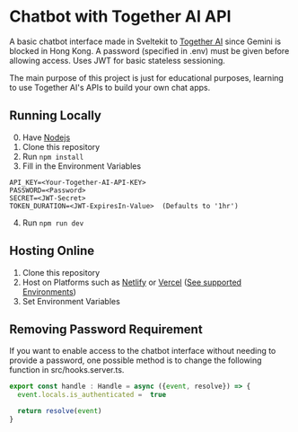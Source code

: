 # Chatbot with Together AI API

A basic chatbot interface made in Sveltekit to [Together AI](https://www.together.ai/) since Gemini is blocked in Hong Kong. 
A password (specified in .env) must be given before allowing access. 
Uses JWT for basic stateless sessioning.


The main purpose of this project is just for educational purposes, learning to use Together AI's APIs to build your own chat apps.


## Running Locally
0. Have [Nodejs](https://nodejs.org/en)
1. Clone this repository
2. Run `npm install`
3. Fill in the Environment Variables
```env
API_KEY=<Your-Together-AI-API-KEY>
PASSWORD=<Password>
SECRET=<JWT-Secret>
TOKEN_DURATION=<JWT-ExpiresIn-Value>  (Defaults to '1hr')
```
4. Run `npm run dev`


## Hosting Online
1. Clone this repository
2. Host on Platforms such as [Netlify](https://www.netlify.com/) or 
    [Vercel](https://www.vercel.com/) ([See supported Environments](https://kit.svelte.dev/docs/adapter-auto))
3. Set Environment Variables

## Removing Password Requirement
If you want to enable access to the chatbot interface without needing to provide a password, one possible method is to change the following function in src/hooks.server.ts.
```ts
export const handle : Handle = async ({event, resolve}) => {
  event.locals.is_authenticated =  true

  return resolve(event)
}

```
